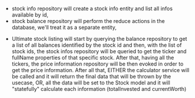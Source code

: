 * stock info repository will create a stock info entity and list all infos available by id,
* stock balance repository will perform the reduce actions in the database, we'll treat it as a separate entity,

- Ultimate stock listing will start by querying the balance repository to get a list of all balances identified by the stock id and then, with the list of stock ids, the stock infos repository will be queried to get the
ticker and fullName properties of that specific stock. After that, having all the tickers, the price information repository will be then evoked in order to get the price information. After all that, EITHER the calculator service will be called and it will return the final data that will be thrown by the usecase, OR, all the data will be set to the Stock model and it will "statefully" calculate each information (totalInvested and currentWorth)


